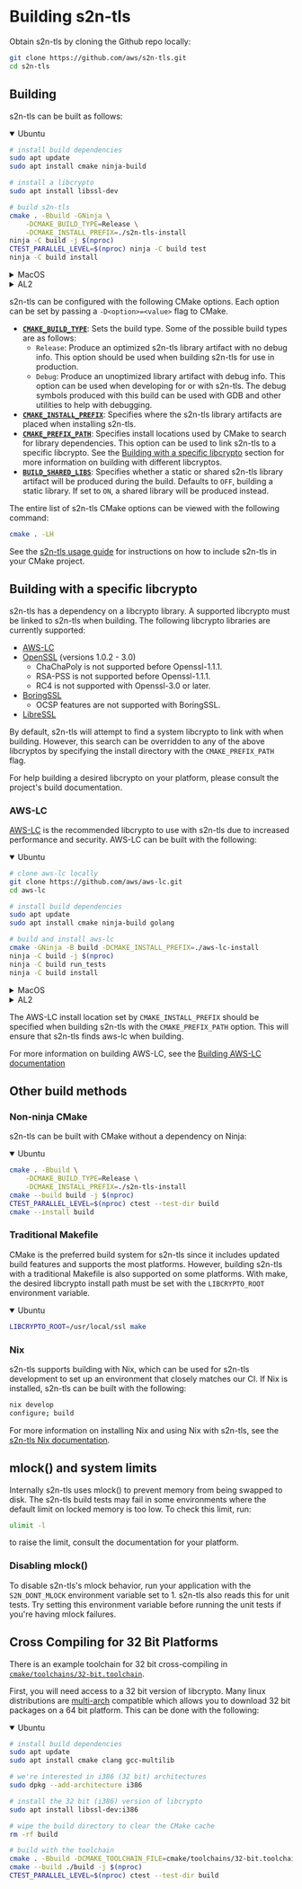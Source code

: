# Building s2n-tls

Obtain s2n-tls by cloning the Github repo locally:
```bash
git clone https://github.com/aws/s2n-tls.git
cd s2n-tls
```

## Building

s2n-tls can be built as follows:

<details open>
<summary>Ubuntu</summary>

```bash
# install build dependencies
sudo apt update
sudo apt install cmake ninja-build

# install a libcrypto
sudo apt install libssl-dev

# build s2n-tls
cmake . -Bbuild -GNinja \
    -DCMAKE_BUILD_TYPE=Release \
    -DCMAKE_INSTALL_PREFIX=./s2n-tls-install
ninja -C build -j $(nproc)
CTEST_PARALLEL_LEVEL=$(nproc) ninja -C build test
ninja -C build install
```
</details>

<details>
<summary>MacOS</summary>

```bash
# install build dependencies
brew install cmake ninja

# install a libcrypto
brew install openssl@3

# build s2n-tls
cmake . -Bbuild -GNinja \
    -DCMAKE_BUILD_TYPE=Release \
    -DCMAKE_PREFIX_PATH=$(dirname $(dirname $(brew list openssl@3|grep libcrypto.dylib))) \
    -DCMAKE_INSTALL_PREFIX=./s2n-tls-install
ninja -C build -j $(sysctl -n hw.ncpu)
CTEST_PARALLEL_LEVEL=$(sysctl -n hw.ncpu) ninja -C build test
ninja -C build install
```
</details>

<details>
<summary>AL2</summary>

```bash
# install build dependencies
sudo yum groupinstall "Development Tools"
sudo yum install cmake3 ninja-build 

# install a libcrypto
sudo yum install openssl-devel

# build s2n-tls
cmake . -Bbuild -GNinja \
    -DCMAKE_BUILD_TYPE=Release \
    -DCMAKE_INSTALL_PREFIX=./s2n-tls-install \
    -DCMAKE_EXE_LINKER_FLAGS="-lcrypto -lz"
ninja -C build -j $(nproc)
CTEST_PARALLEL_LEVEL=$(nproc) ninja -C build test
ninja -C build install
```
</details>

s2n-tls can be configured with the following CMake options. Each option can be set by passing a `-D<option>=<value>` flag to CMake.
- [**`CMAKE_BUILD_TYPE`**](https://cmake.org/cmake/help/latest/variable/CMAKE_BUILD_TYPE.html): Sets the build type. Some of the possible build types are as follows:
  - `Release`: Produce an optimized s2n-tls library artifact with no debug info. This option should be used when building s2n-tls for use in production.
  - `Debug`: Produce an unoptimized library artifact with debug info. This option can be used when developing for or with s2n-tls. The debug symbols produced with this build can be used with GDB and other utilities to help with debugging.
- [**`CMAKE_INSTALL_PREFIX`**](https://cmake.org/cmake/help/latest/variable/CMAKE_INSTALL_PREFIX.html): Specifies where the s2n-tls library artifacts are placed when installing s2n-tls.
- [**`CMAKE_PREFIX_PATH`**](https://cmake.org/cmake/help/latest/variable/CMAKE_PREFIX_PATH.html): Specifies install locations used by CMake to search for library dependencies. This option can be used to link s2n-tls to a specific libcrypto. See the [Building with a specific libcrypto](#building-with-a-specific-libcrypto) section for more information on building with different libcryptos.
- [**`BUILD_SHARED_LIBS`**](https://cmake.org/cmake/help/latest/variable/BUILD_SHARED_LIBS.html): Specifies whether a static or shared s2n-tls library artifact will be produced during the build. Defaults to `OFF`, building a static library. If set to `ON`, a shared library will be produced instead.

The entire list of s2n-tls CMake options can be viewed with the following command:

```bash
cmake . -LH
```

See the [s2n-tls usage guide](USAGE-GUIDE.md#consuming-s2n-tls-via-cmake) for instructions on how to include s2n-tls in your CMake project.

## Building with a specific libcrypto

s2n-tls has a dependency on a libcrypto library. A supported libcrypto must be linked to s2n-tls when building. The following libcrypto libraries are currently supported:
- [AWS-LC](https://github.com/aws/aws-lc)
- [OpenSSL](https://www.openssl.org/) (versions 1.0.2 - 3.0)
  - ChaChaPoly is not supported before Openssl-1.1.1.
  - RSA-PSS is not supported before Openssl-1.1.1.
  - RC4 is not supported with Openssl-3.0 or later.
- [BoringSSL](https://boringssl.googlesource.com/boringssl)
  - OCSP features are not supported with BoringSSL.
- [LibreSSL](https://www.libressl.org/)

By default, s2n-tls will attempt to find a system libcrypto to link with when building. However, this search can be overridden to any of the above libcryptos by specifying the install directory with the `CMAKE_PREFIX_PATH` flag.

For help building a desired libcrypto on your platform, please consult the project's build documentation.

### AWS-LC

[AWS-LC](https://github.com/aws/aws-lc) is the recommended libcrypto to use with s2n-tls due to increased performance and security. AWS-LC can be built with the following:

<details open>
<summary>Ubuntu</summary>

```bash
# clone aws-lc locally
git clone https://github.com/aws/aws-lc.git
cd aws-lc

# install build dependencies
sudo apt update
sudo apt install cmake ninja-build golang

# build and install aws-lc
cmake -GNinja -B build -DCMAKE_INSTALL_PREFIX=./aws-lc-install
ninja -C build -j $(nproc)
ninja -C build run_tests
ninja -C build install
```
</details>

<details>
<summary>MacOS</summary>

```bash
# clone aws-lc locally
git clone https://github.com/aws/aws-lc.git
cd aws-lc

# install build dependencies
brew install cmake ninja go

# build and install aws-lc
cmake -GNinja -B build -DCMAKE_INSTALL_PREFIX=./aws-lc-install
ninja -C build -j $(sysctl -n hw.ncpu)
ninja -C build run_tests
ninja -C build install
```
</details>

<details>
<summary>AL2</summary>

```bash
# clone aws-lc locally
git clone https://github.com/aws/aws-lc.git
cd aws-lc

# install build dependencies
sudo yum groupinstall "Development Tools"
sudo yum install cmake3 ninja-build perl golang

# build and install aws-lc
cmake -GNinja -B build -DCMAKE_INSTALL_PREFIX=./aws-lc-install
ninja -C build -j $(nproc)
ninja -C build run_tests
ninja -C build install
```
</details>

The AWS-LC install location set by `CMAKE_INSTALL_PREFIX` should be specified when building s2n-tls with the `CMAKE_PREFIX_PATH` option. This will ensure that s2n-tls finds aws-lc when building.

For more information on building AWS-LC, see the [Building AWS-LC documentation](https://github.com/aws/aws-lc/blob/main/BUILDING.md)

## Other build methods

### Non-ninja CMake

s2n-tls can be built with CMake without a dependency on Ninja:

<details open>
<summary>Ubuntu</summary>

```bash
cmake . -Bbuild \
    -DCMAKE_BUILD_TYPE=Release \
    -DCMAKE_INSTALL_PREFIX=./s2n-tls-install
cmake --build build -j $(nproc)
CTEST_PARALLEL_LEVEL=$(nproc) ctest --test-dir build
cmake --install build
```
</details>

### Traditional Makefile

CMake is the preferred build system for s2n-tls since it includes updated build features and supports the most platforms. However, building s2n-tls with a traditional Makefile is also supported on some platforms. With make, the desired libcrypto install path must be set with the `LIBCRYPTO_ROOT` environment variable.

<details open>
<summary>Ubuntu</summary>

```bash
LIBCRYPTO_ROOT=/usr/local/ssl make
```
</details>

### Nix

s2n-tls supports building with Nix, which can be used for s2n-tls development to set up an environment that closely matches our CI. If Nix is installed, s2n-tls can be built with the following:

```bash
nix develop
configure; build
```

For more information on installing Nix and using Nix with s2n-tls, see the [s2n-tls Nix documentation](../nix/README.md).

## mlock() and system limits

Internally s2n-tls uses mlock() to prevent memory from being swapped to disk. The
s2n-tls build tests may fail in some environments where the default limit on locked
memory is too low. To check this limit, run:

```bash
ulimit -l
```

to raise the limit, consult the documentation for your platform.

### Disabling mlock()

To disable s2n-tls's mlock behavior, run your application with the `S2N_DONT_MLOCK` environment variable set to 1.
s2n-tls also reads this for unit tests. Try setting this environment variable before running the unit tests if you're having mlock failures.

## Cross Compiling for 32 Bit Platforms

There is an example toolchain for 32 bit cross-compiling in [`cmake/toolchains/32-bit.toolchain`](../cmake/toolchains/32-bit.toolchain).

First, you will need access to a 32 bit version of libcrypto. Many linux distributions are [multi-arch](https://help.ubuntu.com/community/MultiArch) compatible which allows you to download 32 bit packages on a 64 bit platform. This can be done with the following:

<details open>
<summary>Ubuntu</summary>

```bash
# install build dependencies
sudo apt update
sudo apt install cmake clang gcc-multilib

# we're interested in i386 (32 bit) architectures
sudo dpkg --add-architecture i386

# install the 32 bit (i386) version of libcrypto
sudo apt install libssl-dev:i386

# wipe the build directory to clear the CMake cache
rm -rf build

# build with the toolchain
cmake . -Bbuild -DCMAKE_TOOLCHAIN_FILE=cmake/toolchains/32-bit.toolchain
cmake --build ./build -j $(nproc)
CTEST_PARALLEL_LEVEL=$(nproc) ctest --test-dir build
```
</details>
